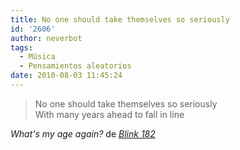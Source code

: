```yaml
---
title: No one should take themselves so seriously
id: '2606'
author: neverbot
tags:
  - Música
  - Pensamientos aleatorios
date: 2010-08-03 11:45:24
---
```


> No one should take themselves so seriously  
> With many years ahead to fall in line

_What's my age again?_ de _[Blink 182](http://en.wikipedia.org/wiki/Blink-182)_